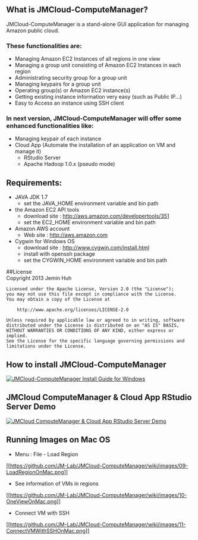 ## What is JMCloud-ComputeManager?
JMCloud-ComputeManager is a stand-alone GUI application for managing Amazon public cloud.

### These functionalities are:
* Managing Amazon EC2 Instances of all regions in one view
* Managing a group unit consisting of Amazon EC2 Instances in each region
* Administrating security group for a group unit
* Managing keypairs for a group unit
* Operating group(s) or Amazon EC2 instance(s)
* Getting existing instance information very easy (such as Public IP...)
* Easy to Access an instance using SSH client

### In next version, JMCloud-ComputeManager will offer some enhanced functionalities like:
* Managing keypair of each instance
* Cloud App (Automate the installation of an application on VM and manage it)
	- RStudio Server
	- Apache Hadoop 1.0.x (pseudo mode)

## Requirements:
* JAVA JDK 1.7
	- set the JAVA_HOME environment variable and bin path
* the Amazon EC2 API tools
	- download site : http://aws.amazon.com/developertools/351
	- set the EC2_HOME environment variable and bin path
* Amazon AWS account 
	- Web site : http://aws.amazon.com
* Cygwin for Windows OS
	- download site : http://www.cygwin.com/install.html
	- install with openssh package
	- set the CYGWIN_HOME environment variable and bin path

##License	
	Copyright 2013 Jemin Huh
	
	Licensed under the Apache License, Version 2.0 (the "License");
	you may not use this file except in compliance with the License.
	You may obtain a copy of the License at
	
	    http://www.apache.org/licenses/LICENSE-2.0
	
	Unless required by applicable law or agreed to in writing, software
	distributed under the License is distributed on an "AS IS" BASIS,
	WITHOUT WARRANTIES OR CONDITIONS OF ANY KIND, either express or implied.
	See the License for the specific language governing permissions and
	limitations under the License.

## How to install JMCloud-ComputeManager
[![JMCloud-ComputeManager Install Guide for Windows](https://i1.ytimg.com/vi/C_C_ISUjAj8/3.jpg)](http://www.youtube.com/watch?v=C_C_ISUjAj8)

## JMCloud ComputeManager & Cloud App RStudio Server Demo
[![JMCloud ComputeManager & Cloud App RStudio Server Demo](https://i1.ytimg.com/vi/zJBpAcMVvH4/2.jpg)](http://youtu.be/zJBpAcMVvH4)

## Running Images on Mac OS
* Menu : File - Load Region

[[https://github.com/JM-Lab/JMCloud-ComputeManager/wiki/images/09-LoadRegionOnMac.png]]

* See information of VMs in regions

[[https://github.com/JM-Lab/JMCloud-ComputeManager/wiki/images/10-OneViewOnMac.png]]

* Connect VM with SSH

[[https://github.com/JM-Lab/JMCloud-ComputeManager/wiki/images/11-ConnectVMWithSSHOnMac.png]]
